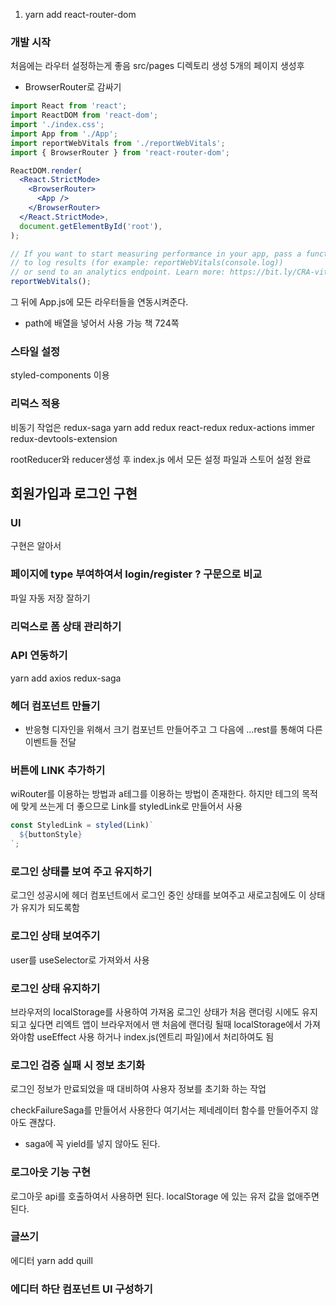 1. yarn add react-router-dom

### 개발 시작

처음에는 라우터 설정하는게 좋음
src/pages 디렉토리 생성
5개의 페이지 생성후

- BrowserRouter로 감싸기

```jsx
import React from 'react';
import ReactDOM from 'react-dom';
import './index.css';
import App from './App';
import reportWebVitals from './reportWebVitals';
import { BrowserRouter } from 'react-router-dom';

ReactDOM.render(
  <React.StrictMode>
    <BrowserRouter>
      <App />
    </BrowserRouter>
  </React.StrictMode>,
  document.getElementById('root'),
);

// If you want to start measuring performance in your app, pass a function
// to log results (for example: reportWebVitals(console.log))
// or send to an analytics endpoint. Learn more: https://bit.ly/CRA-vitals
reportWebVitals();
```

그 뒤에 App.js에 모든 라우터들을 연동시켜준다.

- path에 배열을 넣어서 사용 가능
  책 724쪽

### 스타일 설정

styled-components 이용

### 리덕스 적용

비동기 작업은 redux-saga
yarn add redux react-redux redux-actions immer redux-devtools-extension

rootReducer와 reducer생성 후 index.js 에서 모든 설정 파일과 스토어 설정 완료

## 회원가입과 로그인 구현

### UI

구현은 알아서

### 페이지에 type 부여하여서 login/register ? 구문으로 비교

파일 자동 저장 잘하기

### 리덕스로 폼 상태 관리하기

### API 연동하기

yarn add axios redux-saga

### 헤더 컴포넌트 만들기

- 반응형 디자인을 위해서 크기 컴포넌트 만들어주고 그 다음에
  ...rest를 통해여 다른 이벤트들 전달

### 버튼에 LINK 추가하기

wiRouter를 이용하는 방법과 a테그를 이용하는 방법이 존재한다.
하지만 테그의 목적에 맞게 쓰는게 더 좋으므로 Link를 styledLink로 만들어서 사용

```jsx
const StyledLink = styled(Link)`
  ${buttonStyle}
`;
```

### 로그인 상태를 보여 주고 유지하기

로그인 성공시에 헤더 컴포넌트에서 로그인 중인 상태를 보여주고 새로고침에도 이 상태가 유지가 되도록함

### 로그인 상태 보여주기

user를 useSelector로 가져와서 사용

### 로그인 상태 유지하기

브라우저의 localStorage를 사용하여 가져옴
로그인 상태가 처음 랜더링 시에도 유지되고 싶다면 리엑트 앱이 브라우저에서 맨 처음에 랜더링 될때 localStorage에서 가져와야함
useEffect 사용 하거나 index.js(엔트리 파일)에서 처리하여도 됨

### 로그인 검증 실패 시 정보 초기화

로그인 정보가 만료되었을 때 대비하여 사용자 정보를 초기화 하는 작업

checkFailureSaga를 만들어서 사용한다
여기서는 제네레이터 함수를 만들어주지 않아도 괜찮다.

- saga에 꼭 yield를 넣지 않아도 된다.

### 로그아웃 기능 구현

로그아웃 api를 호출하여서 사용하면 된다.
localStorage 에 있는 유저 값을 없애주면 된다.

### 글쓰기

에디터
yarn add quill

### 에디터 하단 컴포넌트 UI 구성하기
